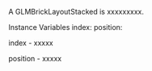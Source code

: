 A GLMBrickLayoutStacked is xxxxxxxxx.Instance Variables	index:		<Object>	position:		<Object>index	- xxxxxposition	- xxxxx